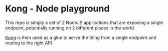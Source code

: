 # Kong - Node playground

This repo is simply a set of 2 NodeJS applications that are exposing a single endpoint, potentially
running on 2 different places in the world.

[Kong](https://getkong.org) is then used as a glue to serve the thing from a single endpoint and
routing to the right API.
